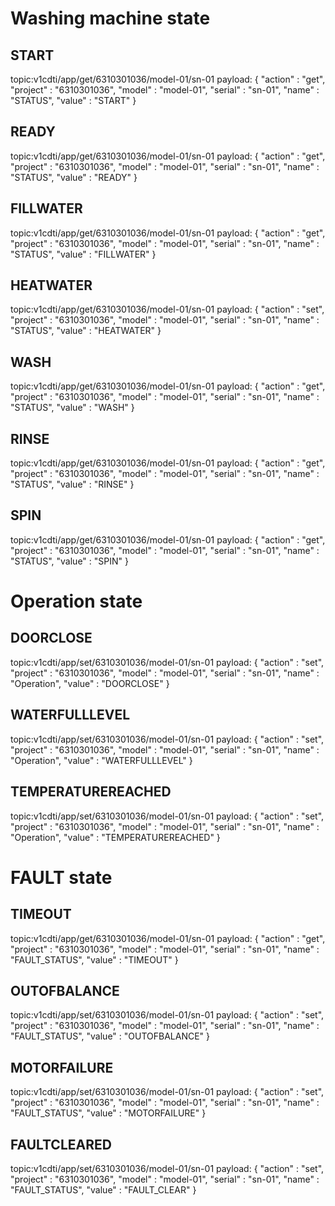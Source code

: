 # Washing machine state

## START
topic:v1cdti/app/get/6310301036/model-01/sn-01
payload: {
    "action"    :   "get",
    "project"   :   "6310301036",
    "model"     :   "model-01",
    "serial"    :   "sn-01",
    "name"      :   "STATUS",
    "value"     :   "START"
}

## READY
topic:v1cdti/app/get/6310301036/model-01/sn-01
payload: {
    "action"    :   "get",
    "project"   :   "6310301036",
    "model"     :   "model-01",
    "serial"    :   "sn-01",
    "name"      :   "STATUS",
    "value"     :   "READY"
}

## FILLWATER
topic:v1cdti/app/get/6310301036/model-01/sn-01
payload: {
    "action"    :   "get",
    "project"   :   "6310301036",
    "model"     :   "model-01",
    "serial"    :   "sn-01",
    "name"      :   "STATUS",
    "value"     :   "FILLWATER"
}

## HEATWATER
topic:v1cdti/app/get/6310301036/model-01/sn-01
payload: {
    "action"    :   "set",
    "project"   :   "6310301036",
    "model"     :   "model-01",
    "serial"    :   "sn-01",
    "name"      :   "STATUS",
    "value"     :   "HEATWATER"
}

## WASH
topic:v1cdti/app/get/6310301036/model-01/sn-01
payload: {
    "action"    :   "get",
    "project"   :   "6310301036",
    "model"     :   "model-01",
    "serial"    :   "sn-01",
    "name"      :   "STATUS",
    "value"     :   "WASH"
}

## RINSE
topic:v1cdti/app/get/6310301036/model-01/sn-01
payload: {
    "action"    :   "get",
    "project"   :   "6310301036",
    "model"     :   "model-01",
    "serial"    :   "sn-01",
    "name"      :   "STATUS",
    "value"     :   "RINSE"
}

## SPIN
topic:v1cdti/app/get/6310301036/model-01/sn-01
payload: {
    "action"    :   "get",
    "project"   :   "6310301036",
    "model"     :   "model-01",
    "serial"    :   "sn-01",
    "name"      :   "STATUS",
    "value"     :   "SPIN"
}

# Operation state

## DOORCLOSE
topic:v1cdti/app/set/6310301036/model-01/sn-01
payload: {
    "action"    :   "set",
    "project"   :   "6310301036",
    "model"     :   "model-01",
    "serial"    :   "sn-01",
    "name"      :   "Operation",
    "value"     :   "DOORCLOSE"
}

## WATERFULLLEVEL
topic:v1cdti/app/set/6310301036/model-01/sn-01
payload: {
    "action"    :   "set",
    "project"   :   "6310301036",
    "model"     :   "model-01",
    "serial"    :   "sn-01",
    "name"      :   "Operation",
    "value"     :   "WATERFULLLEVEL"
}

## TEMPERATUREREACHED
topic:v1cdti/app/set/6310301036/model-01/sn-01
payload: {
    "action"    :   "set",
    "project"   :   "6310301036",
    "model"     :   "model-01",
    "serial"    :   "sn-01",
    "name"      :   "Operation",
    "value"     :   "TEMPERATUREREACHED"
}


# FAULT state

## TIMEOUT
topic:v1cdti/app/get/6310301036/model-01/sn-01
payload: {
    "action"    :   "get",
    "project"   :   "6310301036",
    "model"     :   "model-01",
    "serial"    :   "sn-01",
    "name"      :   "FAULT_STATUS",
    "value"     :   "TIMEOUT"
}

## OUTOFBALANCE
topic:v1cdti/app/set/6310301036/model-01/sn-01
payload: {
    "action"    :   "set",
    "project"   :   "6310301036",
    "model"     :   "model-01",
    "serial"    :   "sn-01",
    "name"      :   "FAULT_STATUS",
    "value"     :   "OUTOFBALANCE"
}

## MOTORFAILURE
topic:v1cdti/app/set/6310301036/model-01/sn-01
payload: {
    "action"    :   "set",
    "project"   :   "6310301036",
    "model"     :   "model-01",
    "serial"    :   "sn-01",
    "name"      :   "FAULT_STATUS",
    "value"     :   "MOTORFAILURE"
}

## FAULTCLEARED
topic:v1cdti/app/set/6310301036/model-01/sn-01
payload: {
    "action"    :   "set",
    "project"   :   "6310301036",
    "model"     :   "model-01",
    "serial"    :   "sn-01",
    "name"      :   "FAULT_STATUS",
    "value"     :   "FAULT_CLEAR"
}